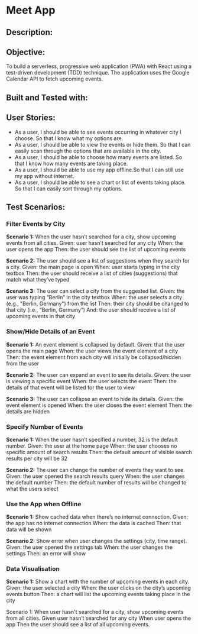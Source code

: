 # Meet App

## Description:

## Objective: 
To build a serverless, progressive web application (PWA) with React using a
test-driven development (TDD) technique. The application uses the Google
Calendar API to fetch upcoming events.

## Built and Tested with:

## User Stories:

* As a user, I should be able to see events occurring in whatever city I choose. So that I know what my options are.<br>
* As a user, I should be able to view the events or hide them. So that I can easily scan through the options that are available in the city.<br>
* As a user, I should be able to choose how many events are listed. So that I know how many events are taking place.
* As a user, I should be able to use my app offline.So that I can still use my app without internet.
* As a user, I should be able to see a chart or list of events taking place. So that I can easily sort through my options.

## Test Scenarios:

### Filter Events by City

**Scenario 1:** When the user hasn’t searched for a city, show upcoming events from all cities. 
Given: user hasn’t searched for any city
When: the user opens the app
Then: the user should see the list of upcoming events

**Scenario 2:** The user should see a list of suggestions when they search for a city. 
Given: the main page is open
When: user starts typing in the city textbox
Then: the user should receive a list of cities (suggestions) that match what they’ve typed

**Scenario 3:** The user can select a city from the suggested list. 
Given: the user was typing “Berlin” in the city textbox
When: the user selects a city (e.g., "Berlin, Germany") from the list
Then: their city should be changed to that city (i.e., “Berlin, Germany”) 
And: the user should receive a list of upcoming events in that city

### Show/Hide Details of an Event

**Scenario 1:**  An event element is collapsed by default.
Given: that the user opens the main page
When: the user views the event element of a city
Then: the event element from each city will initially be collapsed/hidden from the user

**Scenario 2:** The user can expand an event to see its details. 
Given: the user is viewing a specific event
When: the user selects the event 
Then: the details of that event will be listed for the user to view

**Scenario 3:** The user can collapse an event to hide its details. 
Given: the event element is opened
When: the user closes the event element
Then: the details are hidden

### Specify Number of Events

**Scenario 1:** When the user hasn’t specified a number, 32 is the default number.
    Given: the user at the home page
    When: the user chooses no specific amount of search results
    Then: the default amount of visible search results per city will be 32
 
**Scenario 2:** The user can change the number of events they want to see. 
Given: the user opened the search results query
When: the user changes the default number
Then: the default number of results will be changed to what the users select

### Use the App when Offline

**Scenario 1:** Show cached data when there’s no internet connection. 
Given: the app has no internet connection
When: the data is cached
Then: that data will be shown

**Scenario 2:** Show error when user changes the settings (city, time range). 
Given: the user opened the settings tab
When: the user changes the settings 
Then: an error will show

### Data Visualisation

**Scenario 1:** Show a chart with the number of upcoming events in each city. 
Given: the user selected a city
When: the user clicks on the city’s upcoming events button
Then: a chart will list the upcoming events taking place in the city

Scenario 1: When user hasn't searched for a city, show upcoming events from all cities.
    Given user hasn’t searched for any city
    When user opens the app
    Then the user should see a list of all upcoming events.

